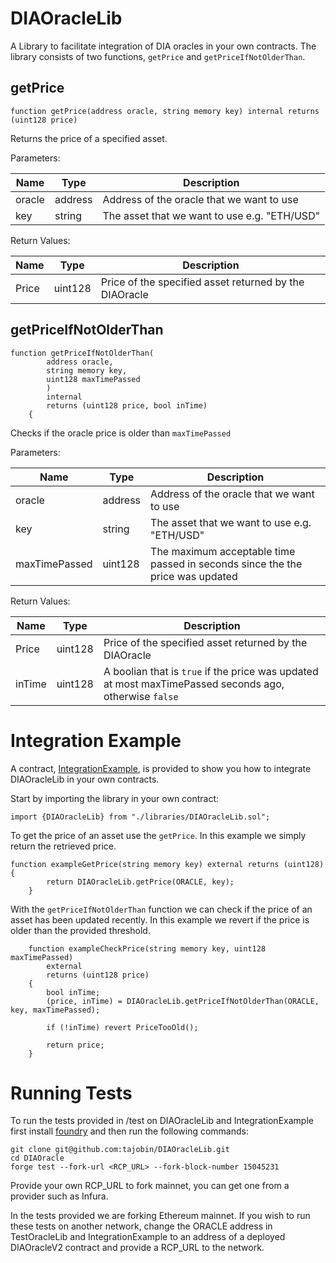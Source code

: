 # DIAOracleLib

A Library to facilitate integration of DIA oracles in your own
contracts. The library consists of two functions, ```getPrice``` and ```getPriceIfNotOlderThan```.

## getPrice

```
function getPrice(address oracle, string memory key) internal returns (uint128 price)
```

Returns the price of a specified asset.

Parameters:

| Name   | Type    | Description                                  |
|--------|---------|----------------------------------------------|
| oracle | address | Address of the oracle that we want to use    |
| key    | string  | The asset that we want to use e.g. "ETH/USD" |

Return Values:

| Name  | Type   | Description                                            |
|-------|--------|--------------------------------------------------------|
| Price | uint128 | Price of the specified asset returned by the DIAOracle |


## getPriceIfNotOlderThan
```
function getPriceIfNotOlderThan(
        address oracle,
        string memory key,
        uint128 maxTimePassed
        )
        internal
        returns (uint128 price, bool inTime)
    {
```
Checks if the oracle price is older than ```maxTimePassed```

Parameters:

| Name   | Type    | Description                                  |
|--------|---------|----------------------------------------------|
| oracle | address | Address of the oracle that we want to use    |
| key    | string  | The asset that we want to use e.g. "ETH/USD" |
| maxTimePassed | uint128 | The maximum acceptable time passed in seconds since the the price was updated |

Return Values:

| Name  | Type   | Description                                            |
|-------|--------|--------------------------------------------------------|
| Price | uint128 | Price of the specified asset returned by the DIAOracle |
| inTime| uint128 |  A boolian that is ```true``` if the price was updated at most maxTimePassed seconds ago, otherwise ```false```|

# Integration Example 

A contract, [IntegrationExample](https://github.com/tajobin/DIAOracleLib/blob/main/src/IntegrationExample.sol), is provided to show you how to integrate DIAOracleLib in your own contracts. 

Start by importing the library in your own contract:

```
import {DIAOracleLib} from "./libraries/DIAOracleLib.sol";
```

To get the price of an asset use the ```getPrice```. In this example we simply return the retrieved price.

```
function exampleGetPrice(string memory key) external returns (uint128){
        return DIAOracleLib.getPrice(ORACLE, key);
    }
```

With the ```getPriceIfNotOlderThan``` function we can check if the price of an asset has been updated recently. In this example we revert if the price is older than the provided threshold. 

```
    function exampleCheckPrice(string memory key, uint128 maxTimePassed)
        external
        returns (uint128 price)
    {
        bool inTime;
        (price, inTime) = DIAOracleLib.getPriceIfNotOlderThan(ORACLE, key, maxTimePassed);

        if (!inTime) revert PriceTooOld();

        return price;
    }
```

# Running Tests

To run the tests provided in /test on DIAOracleLib and IntegrationExample first install [foundry](https://book.getfoundry.sh/getting-started/installation.html) and then run the following commands:

```
git clone git@github.com:tajobin/DIAOracleLib.git
cd DIAOracle
forge test --fork-url <RCP_URL> --fork-block-number 15045231
```

Provide your own RCP_URL to fork mainnet, you can get one from a provider such as Infura. 

In the tests provided we are forking Ethereum mainnet. If you wish to run these tests on another network, change the ORACLE address in TestOracleLib and IntegrationExample to an address of a deployed DIAOracleV2 contract and provide a RCP_URL to the network. 


